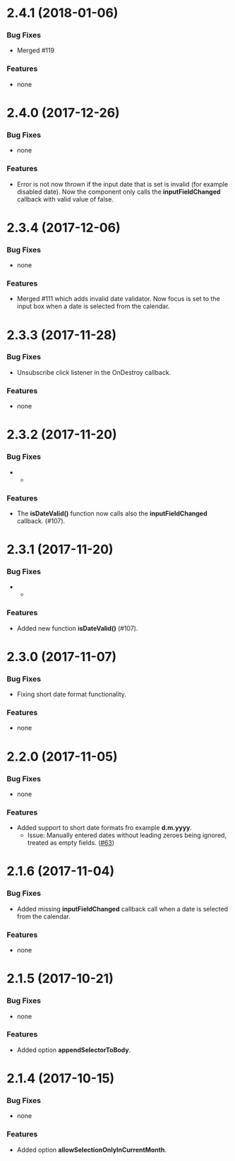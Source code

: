 # 2.4.1 (2018-01-06)

### Bug Fixes

* Merged #119

### Features

* none


# 2.4.0 (2017-12-26)

### Bug Fixes

* none

### Features

* Error is not now thrown if the input date that is set is invalid (for example disabled date). Now the component only calls the __inputFieldChanged__ callback with valid value of false.


# 2.3.4 (2017-12-06)

### Bug Fixes

* none

### Features

* Merged #111 which adds invalid date validator. Now focus is set to the input box when a date is selected from the calendar.


# 2.3.3 (2017-11-28)

### Bug Fixes

* Unsubscribe click listener in the OnDestroy callback.

### Features

* none


# 2.3.2 (2017-11-20)

### Bug Fixes

* -


### Features

* The __isDateValid()__ function now calls also the __inputFieldChanged__ callback. (#107).

# 2.3.1 (2017-11-20)

### Bug Fixes

* -


### Features

* Added new function __isDateValid()__ (#107).


# 2.3.0 (2017-11-07)

### Bug Fixes

* Fixing short date format functionality.

### Features

* none


# 2.2.0 (2017-11-05)

### Bug Fixes

* none

### Features

* Added support to short date formats fro example __d.m.yyyy__.
  * Issue: Manually entered dates without leading zeroes being ignored, treated as empty fields. ([#63](https://github.com/kekeh/ngx-mydatepicker/issues/63))


# 2.1.6 (2017-11-04)

### Bug Fixes

* Added missing __inputFieldChanged__ callback call when a date is selected from the calendar.

### Features

* none


# 2.1.5 (2017-10-21)

### Bug Fixes

* none

### Features

* Added option __appendSelectorToBody__.


# 2.1.4 (2017-10-15)

### Bug Fixes

* none

### Features

* Added option __allowSelectionOnlyInCurrentMonth__.